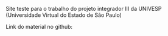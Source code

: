 Site teste para o trabalho do projeto integrador III da UNIVESP (Universidade Virtual do Estado de São Paulo)

Link do material no github: 
